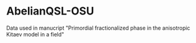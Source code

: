 # AbelianQSL-OSU

Data used in manucript "Primordial fractionalized phase in the anisotropic Kitaev model in a field"

